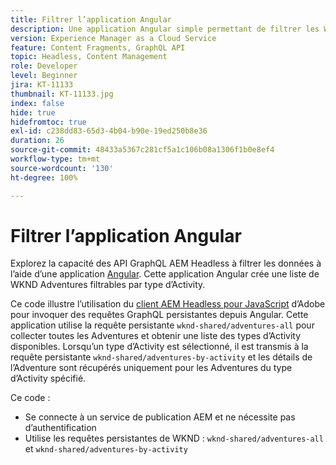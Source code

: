 ```yaml
---
title: Filtrer l’application Angular
description: Une application Angular simple permettant de filtrer les WKND Adventures modélisées à l’aide de fragments de contenu.
version: Experience Manager as a Cloud Service
feature: Content Fragments, GraphQL API
topic: Headless, Content Management
role: Developer
level: Beginner
jira: KT-11133
thumbnail: KT-11133.jpg
index: false
hide: true
hidefromtoc: true
exl-id: c238dd83-65d3-4b04-b90e-19ed250b8e36
duration: 26
source-git-commit: 48433a5367c281cf5a1c106b08a1306f1b0e8ef4
workflow-type: tm+mt
source-wordcount: '130'
ht-degree: 100%

---
```


# Filtrer l’application Angular

Explorez la capacité des API GraphQL AEM Headless à filtrer les données à l’aide d’une application [Angular](https://angular.io/). Cette application Angular crée une liste de WKND Adventures filtrables par type d’Activity.

Ce code illustre l’utilisation du [client AEM Headless pour JavaScript](https://github.com/adobe/aem-headless-client-js/blob/main/api-reference.md) d’Adobe pour invoquer des requêtes GraphQL persistantes depuis Angular. Cette application utilise la requête persistante `wknd-shared/adventures-all` pour collecter toutes les Adventures et obtenir une liste des types d’Activity disponibles. Lorsqu’un type d’Activity est sélectionné, il est transmis à la requête persistante `wknd-shared/adventures-by-activity` et les détails de l’Adventure sont récupérés uniquement pour les Adventures du type d’Activity spécifié.

Ce code :

+ Se connecte à un service de publication AEM et ne nécessite pas d’authentification
+ Utilise les requêtes persistantes de WKND : `wknd-shared/adventures-all` et `wknd-shared/adventures-by-activity`
